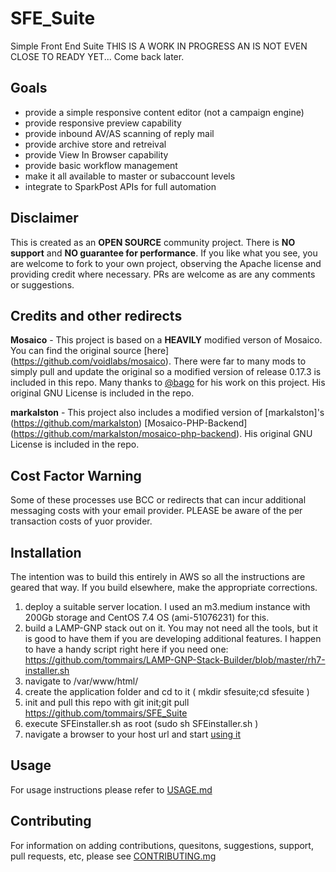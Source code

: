 # SFE_Suite
Simple Front End Suite
THIS IS A WORK IN PROGRESS AN IS NOT EVEN CLOSE TO READY YET... Come back later.


## Goals
 - provide a simple responsive content editor (not a campaign engine)
 - provide responsive preview capability
 - provide inbound AV/AS scanning of reply mail
 - provide archive store and retreival
 - provide View In Browser capability
 - provide basic workflow management 
 - make it all available to master or subaccount levels
 - integrate to SparkPost APIs for full automation

## Disclaimer
This is created as an **OPEN SOURCE** community project.  There is **NO support** and **NO guarantee for performance**.  If you like what you see, you are welcome to fork to your own project, observing the Apache license and providing credit where necessary. PRs are welcome as are any comments or suggestions. 

## Credits and other redirects
**Mosaico** - This project is based on a **HEAVILY** modified verson of Mosaico.  You can find the original source [here] (https://github.com/voidlabs/mosaico). There were far to many mods to simply pull and update the original so a modified version of release 0.17.3 is included in this repo. Many thanks to [@bago](https://github.com/bago) for his work on this project.  His original GNU License is included in the repo.

**markalston** - This project also includes a modified version of [markalston]'s (https://github.com/markalston) [Mosaico-PHP-Backend] (https://github.com/markalston/mosaico-php-backend). His original GNU License is included in the repo.


## Cost Factor Warning
Some of these processes use BCC or redirects that can incur additional messaging costs with your email provider. PLEASE be aware of the per transaction costs of yuor provider.

## Installation
The intention was to build this entirely in AWS so all the instructions are geared that way. If you build elsewhere, make the appropriate corrections.

1. deploy a suitable server location.  I used an m3.medium instance with 200Gb storage and CentOS 7.4 OS (ami-51076231) for this. 
2. build a LAMP-GNP stack out on it.  You may not need all the tools, but it is good to have them if you are developing additional features. I happen to have a handy script right here if you need one: https://github.com/tommairs/LAMP-GNP-Stack-Builder/blob/master/rh7-installer.sh
3. navigate to /var/www/html/ 
4. create the application folder and cd to it ( mkdir sfesuite;cd sfesuite )
5. init and pull this repo with git init;git pull https://github.com/tommairs/SFE_Suite
6. execute SFEinstaller.sh as root (sudo sh SFEinstaller.sh )
7. navigate a browser to your host url and start [using it](https://github.com/tommairs/SFE_Suite/blob/master/USAGE.md)

## Usage
For usage instructions please refer to [USAGE.md](https://github.com/tommairs/SFE_Suite/blob/master/USAGE.md)

## Contributing
For information on adding contributions, quesitons, suggestions, support, pull requests, etc, please see [CONTRIBUTING.mg](https://github.com/tommairs/SFE_Suite/blob/master/CONTRIBUTING.md)


